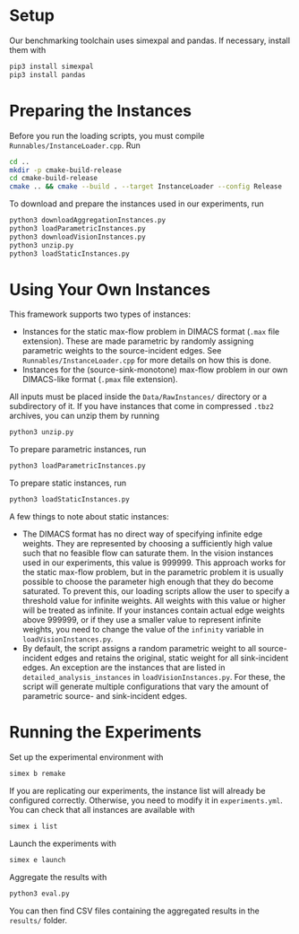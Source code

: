 # Setup
Our benchmarking toolchain uses simexpal and pandas. If necessary, install them with
```bash
pip3 install simexpal
pip3 install pandas
```

# Preparing the Instances
Before you run the loading scripts, you must compile `Runnables/InstanceLoader.cpp`. Run

```bash
cd ..
mkdir -p cmake-build-release
cd cmake-build-release
cmake .. && cmake --build . --target InstanceLoader --config Release
```

To download and prepare the instances used in our experiments, run
  ```bash
  python3 downloadAggregationInstances.py
  python3 loadParametricInstances.py
  python3 downloadVisionInstances.py
  python3 unzip.py
  python3 loadStaticInstances.py
  ```

# Using Your Own Instances
This framework supports two types of instances:
* Instances for the static max-flow problem in DIMACS format (`.max` file extension). These are made parametric by randomly assigning parametric weights to the source-incident edges. See `Runnables/InstanceLoader.cpp` for more details on how this is done.
* Instances for the (source-sink-monotone) max-flow problem in our own DIMACS-like format (`.pmax` file extension).

All inputs must be placed inside the `Data/RawInstances/` directory or a subdirectory of it. If you have instances that come in compressed `.tbz2` archives, you can unzip them by running
```bash
python3 unzip.py
```

To prepare parametric instances, run

```bash
python3 loadParametricInstances.py
```

To prepare static instances, run

```bash
python3 loadStaticInstances.py
```

A few things to note about static instances:
* The DIMACS format has no direct way of specifying infinite edge weights. They are represented by choosing a sufficiently high value such that no feasible flow can saturate them. In the vision instances used in our experiments, this value is 999999. This approach works for the static max-flow problem, but in the parametric problem it is usually possible to choose the parameter high enough that they do become saturated. To prevent this, our loading scripts allow the user to specify a threshold value for infinite weights. All weights with this value or higher will be treated as infinite. If your instances contain actual edge weights above 999999, or if they use a smaller value to represent infinite weights, you need to change the value of the `infinity` variable in `loadVisionInstances.py`.
* By default, the script assigns a random parametric weight to all source-incident edges and retains the original, static weight for all sink-incident edges. An exception are the instances that are listed in `detailed_analysis_instances` in `loadVisionInstances.py`. For these, the script will generate multiple configurations that vary the amount of parametric source- and sink-incident edges.

# Running the Experiments
Set up the experimental environment with
```bash
simex b remake
```

If you are replicating our experiments, the instance list will already be configured correctly. Otherwise, you need to modify it in `experiments.yml`. You can check that all instances are available with

```bash
simex i list
```

Launch the experiments with
```bash
simex e launch
```

Aggregate the results with
```bash
python3 eval.py
```

You can then find CSV files containing the aggregated results in the `results/` folder.